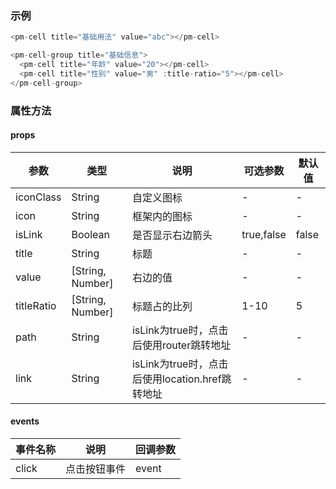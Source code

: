 ### 示例
```js
<pm-cell title="基础用法" value="abc"></pm-cell>

<pm-cell-group title="基础信息">
  <pm-cell title="年龄" value="20"></pm-cell>
  <pm-cell title="性别" value="男" :title-ratio="5"></pm-cell>
</pm-cell-group>
```
### 属性方法
#### props
| 参数 | 类型 | 说明 | 可选参数 | 默认值 |
| --- | --- | --- | --- | ---|
| iconClass | String | 自定义图标 | - | - |
| icon | String | 框架内的图标 | - | - |
| isLink | Boolean | 是否显示右边箭头 | true,false | false |
| title | String | 标题 | - | - |
| value | [String, Number] | 右边的值 | - | - |
| titleRatio | [String, Number] | 标题占的比列 | 1-10 | 5 |
| path | String | isLink为true时，点击后使用router跳转地址 | - | - |
| link | String | isLink为true时，点击后使用location.href跳转地址 | - | - |
#### events
| 事件名称 | 说明 | 回调参数 | 
| --- | --- | --- |
| click | 点击按钮事件 | event |
